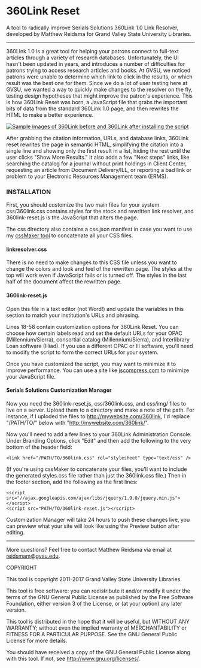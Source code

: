 # 360Link Reset

A tool to radically improve Serials Solutions 360Link 1.0 Link Resolver, developed by Matthew Reidsma for Grand Valley State University Libraries.

----

360Link 1.0 is a great tool for helping your patrons connect to full-text articles through a variety of research databases. Unfortunately, the UI hasn't been updated in years, and introduces a number of difficulties for patrons trying to access research articles and books. At GVSU, we noticed patrons were unable to determine which link to click in the results, or which result was the best one for them. Since we do a lot of user testing here at GVSU, we wanted a way to quickly make changes to the resolver on the fly, testing design hypotheses that might improve the patron's experience. This is how 360Link Reset was born, a JavaScript file that grabs the important bits of data from the standard 360Link 1.0 page, and then rewrites the HTML to make a better experience.

[![Sample images of 360Link before and 360Link after installing the script](http://matthew.reidsrow.com/img/360linkresults.png)](https://matthew.reidsrow.com/img/360linkresults.png)

After grabbing the citation information, URLs, and database links, 360Link reset rewrites the page in semantic HTML, simplifying the citation into a single line and showing only the first result in a list, hiding the rest until the user clicks "Show More Results." It also adds a few "Next steps" links, like searching the catalog for a journal without print holdings in Client Center, requesting an article from Document Delivery/ILL, or reporting a bad link or problem to your Electronic Resources Management team (ERMS).

### INSTALLATION 

First, you should customize the two main files for your system. css/360link.css contains styles for the stock and rewritten link resolver, and 360link-reset.js is the JavaScript that alters the page.

The css directory also contains a css.json manifest in case you want to use my [cssMaker tool](https://github.com/gvsulib/cssMaker) to concatenate all your CSS files.

#### linkresolver.css

There is no need to make changes to this CSS file unless you want to change the colors and look and feel of the rewritten page. The styles at the top will work even if JavaScript fails or is turned off. The styles in the last half of the document affect the rewritten page.

#### 360link-reset.js

Open this file in a text editor (not Word!) and update the variables in this section to match your institution's URLs and phrasing.

Lines 18-58 contain customization options for 360Link Reset. You can choose how certain labels read and set the default URLs for your OPAC (Millennium/Sierra), consortial catalog (Millennium/Sierra), and Interlibrary Loan software (Illiad). If you use a different OPAC or Ill software, you'll need to modify the script to form the correct URLs for your system.

Once you have customized the script, you may want to minimize it to improve performance. You can use a site like [jscompress.com](http://jscompress.com) to minimize your JavaScript file.

#### Serials Solutions Customization Manager

Now you need the 360link-reset.js, css/360link.css, and css/img/ files to live on a server. Upload them to a directory and make a note of the path. For instance, if I uploded the files to http://mywebsite.com/360link, I'd replace "/PATH/TO/" below with "http://mywebsite.com/360link/". 

Now you'll need to add a few lines to your 360Link Administration Console. Under Branding Options, click "Edit" and then add the following to the very bottom of the header field:

	<link href="/PATH/TO/360link.css" rel="stylesheet" type="text/css" />

(If you're using cssMaker to concatenate your files, you'll want to include the generated styles.css file rather than just the 360link.css file.) Then in the footer section, add the following as the first lines:

	<script src="//ajax.googleapis.com/ajax/libs/jquery/1.9.0/jquery.min.js"></script>
	<script src="PATH/TO/360link-reset.js"></script>

Customization Manager will take 24 hours to push these changes live, you can preview what your site will look like using the Preview button after editing.

---

More questions? Feel free to contact Matthew Reidsma via email at [reidsmam@gvsu.edu](mailto:reidsmam@gvsu.edu).

COPYRIGHT

This tool is copyright 2011-2017 Grand Valley State University Libraries. 

This tool is free software: you can redistribute it and/or modify it under the terms of the GNU General Public License as published by the Free Software Foundation, either version 3 of the License, or (at your option) any later version.

This tool is distributed in the hope that it will be useful, but WITHOUT ANY WARRANTY; without even the implied warranty of MERCHANTABILITY or FITNESS FOR A PARTICULAR PURPOSE. See the GNU General Public License for more details.

You should have received a copy of the GNU General Public License along with this tool. If not, see <http://www.gnu.org/licenses/>.